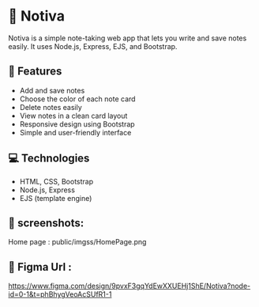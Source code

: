 # 📝 Notiva

Notiva is a simple note-taking web app that lets you write and save notes easily. It uses Node.js, Express, EJS, and Bootstrap.

## 🚀 Features

- Add and save notes  
- Choose the color of each note card  
- Delete notes easily  
- View notes in a clean card layout  
- Responsive design using Bootstrap  
- Simple and user-friendly interface  

## 💻 Technologies

- HTML, CSS, Bootstrap
- Node.js, Express
- EJS (template engine)

## 📸 screenshots: 
Home page : public/imgss/HomePage.png

## 📸 Figma Url : 
https://www.figma.com/design/9pvxF3gqYdEwXXUEHj1ShE/Notiva?node-id=0-1&t=phBhygVeoAcSUfR1-1

